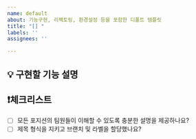 ```yaml
---
name: default
about: 기능구현, 리팩토링, 환경설정 등을 포함한 디폴트 템플릿
title: "[] "
labels: ''
assignees: ''

---
```


## 💡 구현할 기능 설명


## ❗체크리스트
- [ ] 모든 포지션의 팀원들이 이해할 수 있도록 충분한 설명을 제공하나요?
- [ ] 제목 형식을 지키고 브랜치 및 라벨을 할당했나요?